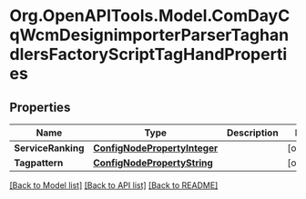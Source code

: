 # Org.OpenAPITools.Model.ComDayCqWcmDesignimporterParserTaghandlersFactoryScriptTagHandProperties
## Properties

Name | Type | Description | Notes
------------ | ------------- | ------------- | -------------
**ServiceRanking** | [**ConfigNodePropertyInteger**](ConfigNodePropertyInteger.md) |  | [optional] 
**Tagpattern** | [**ConfigNodePropertyString**](ConfigNodePropertyString.md) |  | [optional] 

[[Back to Model list]](../README.md#documentation-for-models) [[Back to API list]](../README.md#documentation-for-api-endpoints) [[Back to README]](../README.md)

